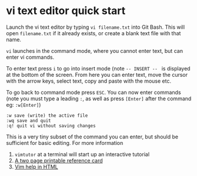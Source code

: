 # vi text editor quick start

Launch the vi text editor by typing `vi filename.txt` into Git Bash. This will open `filename.txt` if it already exists, or create a blank text file with that name.

`vi` launches in the command mode, where you cannot enter text, but can enter vi commands. 

To enter text press `i` to go into insert mode (note `-- INSERT -- ` is displayed at the bottom of the screen. From here you can enter text, move the cursor with the arrow keys, select text, copy and paste with the mouse etc.

To go back to command mode press `ESC`. You can now enter commands (note you must type a leading `:`, as well as press `[Enter]` after the command eg: `:w[Enter]`)

```
:w save (write) the active file
:wq save and quit
:q! quit vi without saving changes
```

This is a very tiny subset of the command you can enter, but should be sufficient for basic editing. For more information

1. `vimtutor` at a terminal will start up an interactive tutorial
2. [A two page printable reference card](http://tnerual.eriogerg.free.fr/vimqrc.pdf)
3. [Vim help in HTML](http://vimhelp.appspot.com/)
